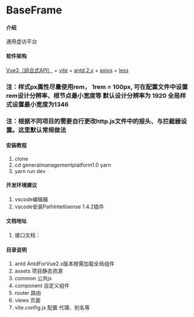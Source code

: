 # BaseFrame

#### 介绍
通用虚访平台

#### 软件架构
<a href="https://v3.cn.vuejs.org/guide/introduction.html">Vue3（组合式API）</a>
 + 
 <a href="https://www.pipipi.net/vite/guide/">vite</a>
 +
 <a href="https://2x.antdv.com/components/overview/">antd 2.x</a> 
 + 
 <a href="http://www.axios-js.com/zh-cn/docs/index.html">axios</a>
 + 
 <a href="https://less.bootcss.com/">less</a>

### 注：样式px属性尽量使用rem， 1rem = 100px, 可在配置文件中设置rem设计分辨率、根节点最小宽度等 默认设计分辨率为 1920 全局样式设置最小宽度为1346

### 注：根据不同项目的需要自行更改http.js文件中的报头、与拦截器设置。这里默认常规做法

#### 安装教程

1.  clone
2.  cd generalmanagementplatform1.0 yarn
3.  yarn run dev

#### 开发环境建议

1.  vscode编辑器
2.  vscode安装PathIntellisense 1.4.2插件

#### 文档地址

1.  接口文档：

#### 目录说明

1. antd       AntdForVue2.x版本按需加载全局组件
2. assets     项目静态资源
3. common     公共js
4. component  自定义组件
5. router     路由
6. views      页面
7. vite.config.js 配置 代理、别名等